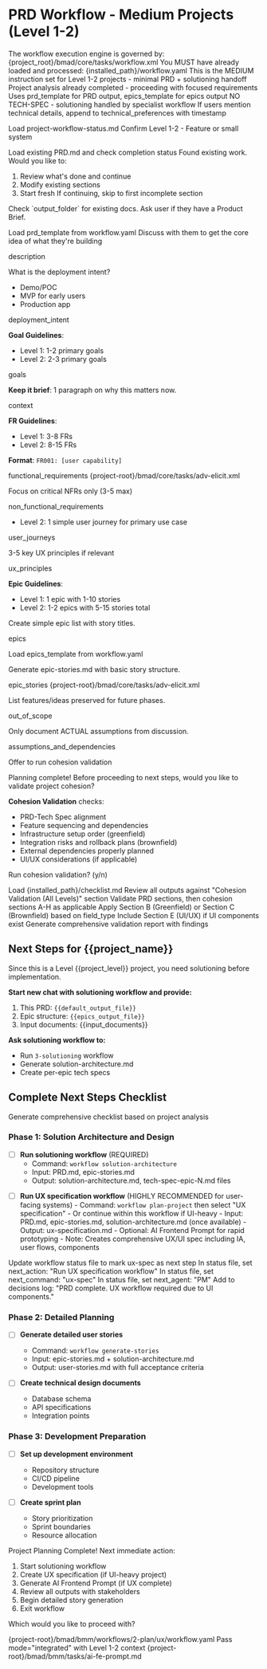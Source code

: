 # PRD Workflow - Medium Projects (Level 1-2)

<workflow>

<critical>The workflow execution engine is governed by: {project_root}/bmad/core/tasks/workflow.xml</critical>
<critical>You MUST have already loaded and processed: {installed_path}/workflow.yaml</critical>
<critical>This is the MEDIUM instruction set for Level 1-2 projects - minimal PRD + solutioning handoff</critical>
<critical>Project analysis already completed - proceeding with focused requirements</critical>
<critical>Uses prd_template for PRD output, epics_template for epics output</critical>
<critical>NO TECH-SPEC - solutioning handled by specialist workflow</critical>
<critical>If users mention technical details, append to technical_preferences with timestamp</critical>

<step n="1" goal="Load context and handle continuation">

<action>Load project-workflow-status.md</action>
<action>Confirm Level 1-2 - Feature or small system</action>

<check if="continuation_mode == true">
  <action>Load existing PRD.md and check completion status</action>
  <ask>Found existing work. Would you like to:

1. Review what's done and continue
2. Modify existing sections
3. Start fresh
   </ask>
   <action>If continuing, skip to first incomplete section</action>
   </check>

<check if="new or starting fresh">
  Check `output_folder` for existing docs. Ask user if they have a Product Brief.

<action>Load prd_template from workflow.yaml</action>
<critical>Discuss with them to get the core idea of what they're building</critical>

<template-output>description</template-output>
</check>

</step>

<step n="2" goal="Define deployment intent and goals">

<ask>What is the deployment intent?

- Demo/POC
- MVP for early users
- Production app
  </ask>

<template-output>deployment_intent</template-output>

**Goal Guidelines**:

- Level 1: 1-2 primary goals
- Level 2: 2-3 primary goals

<template-output>goals</template-output>

</step>

<step n="3" goal="Brief context">

**Keep it brief**: 1 paragraph on why this matters now.

<template-output>context</template-output>

</step>

<step n="4" goal="Functional requirements - focused set">

**FR Guidelines**:

- Level 1: 3-8 FRs
- Level 2: 8-15 FRs

**Format**: `FR001: [user capability]`

<template-output>functional_requirements</template-output>
<invoke-task halt="true">{project-root}/bmad/core/tasks/adv-elicit.xml</invoke-task>

</step>

<step n="5" goal="Non-functional requirements - essentials only">

Focus on critical NFRs only (3-5 max)

<template-output>non_functional_requirements</template-output>

</step>

<step n="6" goal="Simple user journey" if="level >= 2">

- Level 2: 1 simple user journey for primary use case

<template-output>user_journeys</template-output>

</step>

<step n="7" goal="Basic UX principles" optional="true">

3-5 key UX principles if relevant

<template-output>ux_principles</template-output>

</step>

<step n="8" goal="Simple epic structure">

**Epic Guidelines**:

- Level 1: 1 epic with 1-10 stories
- Level 2: 1-2 epics with 5-15 stories total

Create simple epic list with story titles.

<template-output>epics</template-output>

<action>Load epics_template from workflow.yaml</action>

Generate epic-stories.md with basic story structure.

<template-output file="epic-stories.md">epic_stories</template-output>
<invoke-task halt="true">{project-root}/bmad/core/tasks/adv-elicit.xml</invoke-task>

</step>

<step n="9" goal="Document out of scope" optional="true">

List features/ideas preserved for future phases.

<template-output>out_of_scope</template-output>

</step>

<step n="10" goal="Document assumptions and dependencies" optional="true">

Only document ACTUAL assumptions from discussion.

<template-output>assumptions_and_dependencies</template-output>

</step>

<step n="11" goal="Validate cohesion" optional="true">

<action>Offer to run cohesion validation</action>

<ask>Planning complete! Before proceeding to next steps, would you like to validate project cohesion?

**Cohesion Validation** checks:

- PRD-Tech Spec alignment
- Feature sequencing and dependencies
- Infrastructure setup order (greenfield)
- Integration risks and rollback plans (brownfield)
- External dependencies properly planned
- UI/UX considerations (if applicable)

Run cohesion validation? (y/n)</ask>

<check if="yes">
  <action>Load {installed_path}/checklist.md</action>
  <action>Review all outputs against "Cohesion Validation (All Levels)" section</action>
  <action>Validate PRD sections, then cohesion sections A-H as applicable</action>
  <action>Apply Section B (Greenfield) or Section C (Brownfield) based on field_type</action>
  <action>Include Section E (UI/UX) if UI components exist</action>
  <action>Generate comprehensive validation report with findings</action>

</check>

</step>

<step n="12" goal="Generate solutioning handoff and next steps checklist">

## Next Steps for {{project_name}}

Since this is a Level {{project_level}} project, you need solutioning before implementation.

**Start new chat with solutioning workflow and provide:**

1. This PRD: `{{default_output_file}}`
2. Epic structure: `{{epics_output_file}}`
3. Input documents: {{input_documents}}

**Ask solutioning workflow to:**

- Run `3-solutioning` workflow
- Generate solution-architecture.md
- Create per-epic tech specs

## Complete Next Steps Checklist

<action>Generate comprehensive checklist based on project analysis</action>

### Phase 1: Solution Architecture and Design

- [ ] **Run solutioning workflow** (REQUIRED)
  - Command: `workflow solution-architecture`
  - Input: PRD.md, epic-stories.md
  - Output: solution-architecture.md, tech-spec-epic-N.md files

<check if="project has significant UX/UI components (Level 1-2 with UI)">

- [ ] **Run UX specification workflow** (HIGHLY RECOMMENDED for user-facing systems) - Command: `workflow plan-project` then select "UX specification" - Or continue within this workflow if UI-heavy - Input: PRD.md, epic-stories.md, solution-architecture.md (once available) - Output: ux-specification.md - Optional: AI Frontend Prompt for rapid prototyping - Note: Creates comprehensive UX/UI spec including IA, user flows, components

<action>Update workflow status file to mark ux-spec as next step</action>
<action>In status file, set next_action: "Run UX specification workflow"</action>
<action>In status file, set next_command: "ux-spec"</action>
<action>In status file, set next_agent: "PM"</action>
<action>Add to decisions log: "PRD complete. UX workflow required due to UI components."</action>
</check>

### Phase 2: Detailed Planning

- [ ] **Generate detailed user stories**
  - Command: `workflow generate-stories`
  - Input: epic-stories.md + solution-architecture.md
  - Output: user-stories.md with full acceptance criteria

- [ ] **Create technical design documents**
  - Database schema
  - API specifications
  - Integration points

### Phase 3: Development Preparation

- [ ] **Set up development environment**
  - Repository structure
  - CI/CD pipeline
  - Development tools

- [ ] **Create sprint plan**
  - Story prioritization
  - Sprint boundaries
  - Resource allocation

<ask>Project Planning Complete! Next immediate action:

1. Start solutioning workflow
2. Create UX specification (if UI-heavy project)
3. Generate AI Frontend Prompt (if UX complete)
4. Review all outputs with stakeholders
5. Begin detailed story generation
6. Exit workflow

Which would you like to proceed with?</ask>

<check if="user selects option 2">
  <invoke-workflow>{project-root}/bmad/bmm/workflows/2-plan/ux/workflow.yaml</invoke-workflow>
  <action>Pass mode="integrated" with Level 1-2 context</action>

</check>

<check if="user selects option 3">
  <invoke-task>{project-root}/bmad/bmm/tasks/ai-fe-prompt.md</invoke-task>

</check>

</step>

</workflow>
